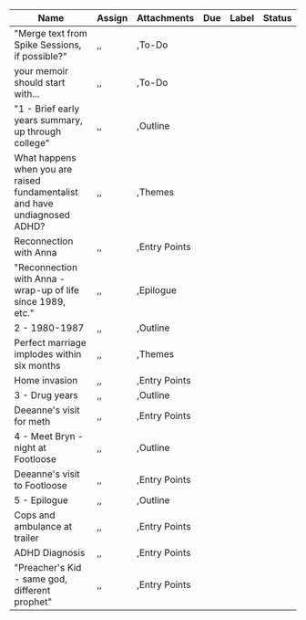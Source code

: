﻿Name|Assign|Attachments|Due|Label|Status
-|-|-|-|-|-|
"Merge text from Spike Sessions, if possible?"|,,|,To-Do
your memoir should start with...|,,|,To-Do
"1 - Brief early years summary, up through college"|,,|,Outline
What happens when you are raised fundamentalist and have undiagnosed ADHD?|,,|,Themes
Reconnection with Anna|,,|,Entry Points
"Reconnection with Anna - wrap-up of life since 1989, etc."|,,|,Epilogue
2 - 1980-1987|,,|,Outline
Perfect marriage implodes within six months|,,|,Themes
Home invasion|,,|,Entry Points
3 - Drug years|,,|,Outline
Deeanne's visit for meth|,,|,Entry Points
4 - Meet Bryn - night at Footloose|,,|,Outline
Deeanne's visit to Footloose|,,|,Entry Points
5 - Epilogue|,,|,Outline
Cops and ambulance at trailer|,,|,Entry Points
ADHD Diagnosis|,,|,Entry Points
"Preacher's Kid - same god, different prophet"|,,|,Entry Points